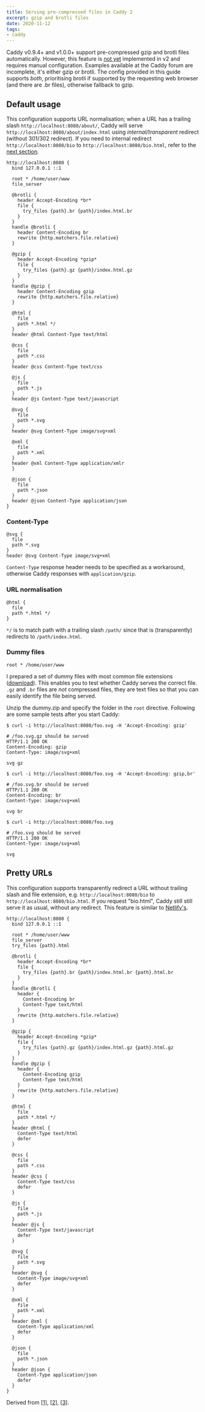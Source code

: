 ```yaml
---
title: Serving pre-compressed files in Caddy 2
excerpt: gzip and brotli files
date: 2020-11-12
tags:
- caddy
---
```


Caddy v0.9.4+ and v1.0.0+ support pre-compressed gzip and brotli files automatically. However, this feature is [not yet](https://github.com/caddyserver/caddy/issues/2665) implemented in v2 and requires manual configuration. Examples available at the Caddy forum are incomplete, it's either gzip or brotli. The config provided in this guide supports _both_, prioritising brotli if supported by the requesting web browser (and there are .br files), otherwise fallback to gzip.

## Default usage

This configuration supports URL normalisation; when a URL has a trailing slash `http://localhost:8080/about/`, Caddy will serve `http://localhost:8080/about/index.html` using _internal/transparent_ redirect (without 301/302 redirect). If you need to internal redirect `http://localhost:8080/bio` to `http://localhost:8080/bio.html`, refer to the [next section](#Pretty-URLs).

``` plain Caddyfile
http://localhost:8080 {
  bind 127.0.0.1 ::1

  root * /home/user/www
  file_server

  @brotli {
    header Accept-Encoding *br*
    file {
      try_files {path}.br {path}/index.html.br
    }
  }
  handle @brotli {
    header Content-Encoding br
    rewrite {http.matchers.file.relative}
  }

  @gzip {
    header Accept-Encoding *gzip*
    file {
      try_files {path}.gz {path}/index.html.gz
    }
  }
  handle @gzip {
    header Content-Encoding gzip
    rewrite {http.matchers.file.relative}
  }

  @html {
    file
    path *.html */
  }
  header @html Content-Type text/html

  @css {
    file
    path *.css
  }
  header @css Content-Type text/css

  @js {
    file
    path *.js
  }
  header @js Content-Type text/javascript

  @svg {
    file
    path *.svg
  }
  header @svg Content-Type image/svg+xml

  @xml {
    file
    path *.xml
  }
  header @xml Content-Type application/xmlr
  }

  @json {
    file
    path *.json
  }
  header @json Content-Type application/json
}
```

### Content-Type

```
@svg {
  file
  path *.svg
}
header @svg Content-Type image/svg+xml
```

`Content-Type` response header needs to be specified as a workaround, otherwise Caddy responses with `application/gzip`.

### URL normalisation

```
@html {
  file
  path *.html */
}
```

`*/` is to match path with a trailing slash `/path/` since that is (transparently) redirects to `/path/index.html`.

### Dummy files

```
root * /home/user/www
```

I prepared a set of dummy files with most common file extensions ([download](https://gitlab.com/curben/blog/-/raw/site/20201112/dummy.zip)). This enables you to test whether Caddy serves the correct file. `.gz` and `.br` files are _not_ compressed files, they are text files so that you can easily identify the file being served.

Unzip the dummy.zip and specify the folder in the `root` directive. Following are some sample tests after you start Caddy:

```
$ curl -i http://localhost:8080/foo.svg -H 'Accept-Encoding: gzip'

# /foo.svg.gz should be served
HTTP/1.1 200 OK
Content-Encoding: gzip
Content-Type: image/svg+xml

svg gz
```

```
$ curl -i http://localhost:8080/foo.svg -H 'Accept-Encoding: gzip,br'

# /foo.svg.br should be served
HTTP/1.1 200 OK
Content-Encoding: br
Content-Type: image/svg+xml

svg br
```

```
$ curl -i http://localhost:8080/foo.svg

# /foo.svg should be served
HTTP/1.1 200 OK
Content-Type: image/svg+xml

svg
```

## Pretty URLs

This configuration supports transparently redirect a URL without trailing slash and file extension, e.g. `http://localhost:8080/bio` to `http://localhost:8080/bio.html`. If you request "bio.html", Caddy still still serve it as usual, without any redirect. This feature is similar to [Netlify's](https://docs.netlify.com/routing/redirects/redirect-options/#trailing-slash).

``` plain Caddyfile
http://localhost:8080 {
  bind 127.0.0.1 ::1

  root * /home/user/www
  file_server
  try_files {path}.html

  @brotli {
    header Accept-Encoding *br*
    file {
      try_files {path}.br {path}/index.html.br {path}.html.br
    }
  }
  handle @brotli {
    header {
      Content-Encoding br
      Content-Type text/html
    }
    rewrite {http.matchers.file.relative}
  }

  @gzip {
    header Accept-Encoding *gzip*
    file {
      try_files {path}.gz {path}/index.html.gz {path}.html.gz
    }
  }
  handle @gzip {
    header {
      Content-Encoding gzip
      Content-Type text/html
    }
    rewrite {http.matchers.file.relative}
  }

  @html {
    file
    path *.html */
  }
  header @html {
    Content-Type text/html
    defer
  }

  @css {
    file
    path *.css
  }
  header @css {
    Content-Type text/css
    defer
  }

  @js {
    file
    path *.js
  }
  header @js {
    Content-Type text/javascript
    defer
  }

  @svg {
    file
    path *.svg
  }
  header @svg {
    Content-Type image/svg+xml
    defer
  }

  @xml {
    file
    path *.xml
  }
  header @xml {
    Content-Type application/xml
    defer
  }

  @json {
    file
    path *.json
  }
  header @json {
    Content-Type application/json
    defer
  }
}
```

Derived from [[1]](https://caddy.community/t/how-to-serve-pre-compressed-files-with-caddy-v2/8760), [[2]](https://caddy.community/t/how-to-serve-gzipped-files-automatically-in-caddy-v2/7311), [[3]](https://caddy.community/t/why-caddy-2-is-not-able-to-serve-static-brotli-files/7653).
